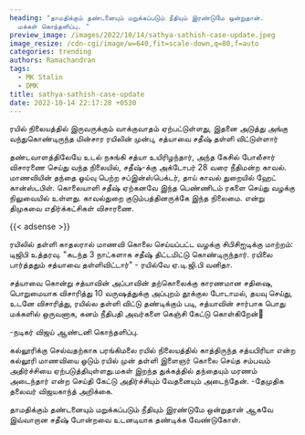 ```yaml
---
heading: "தாமதிக்கும் தண்டனையும் மறுக்கப்படும் நீதியும் இரண்டுமே ஒன்றுதான்.
  மக்கள் கொந்தளிப்பு. "
preview_image: /images/2022/10/14/sathya-sathish-case-update.jpeg
image_resize: /cdn-cgi/image/w=640,fit=scale-down,q=80,f=auto
categories: trending
authors: Ramachandran
tags:
  - MK Stalin
  - DMK
title: sathya-sathish-case-update
date: 2022-10-14 22:17:28 +0530
---
```

ரயில் நிலையத்தில் இருவருக்கும் வாக்குவாதம் ஏற்பட்டுள்ளது, இதனை அடுத்து அங்கு வந்துகொண்டிருந்த மின்சார ரயிலின் முன்பு, சத்யாவை சதீஷ் தள்ளி விட்டுள்ளார்

தண்டவாளத்திலேயே உடல் நசுங்கி சத்யா உயிரிழந்தார், அந்த கேசில் போலீசார் விசாரணை செய்து வந்த நிலையில், சதீஷ்-க்கு அக்டோபர் 28 வரை நீதிமன்ற காவல். மாணவியின் தந்தை ஓய்வு பெற்ற சப்இன்ஸ்பெக்டர், தாய் காவல் துறையில் ஹேட் கான்ஸ்டபிள். கொலையாளி சதீஷ் ஏற்கனவே இந்த பெண்ணிடம் ரகளை செய்து வழக்கு நிலுவையில் உள்ளது. காவல்துறை குடும்பத்தினருக்கே இந்த நிலைமை. என்று திமுகவை எதிர்க்கட்சிகள் விசாரணை.

{{< adsense >}}

ரயிலில் தள்ளி காதலரால் மாணவி கொலை செய்யப்பட்ட வழக்கு சிபிசிஐடிக்கு மாற்றம்: டிஜிபி உத்தரவு.
"கடந்த 3 நாட்களாக சதீஷ் திட்டமிட்டு  கொண்டிருந்தார்.  ரயிலை பார்த்ததும் சத்யாவை தள்ளிவிட்டார்" - ரயில்வே ஏ.டி.ஜி.பி வனிதா. 

சத்யாவை கொன்று சத்யாவின் அப்பாவின் தற்கொலைக்கு காரணமான சதிஷை, பொறுமையாக விசாரித்து 10 வருஷத்துக்கு அப்புறம் தூக்குல போடாமல், தயவு செய்து, உடனே விசாரித்து, ரயில்ல தள்ளி விட்டு தண்டிக்கும் படி, சத்யாவின் சார்பாக பொது மக்களில் ஒருவனாக, கனம் நீதிபதி அவர்களை கெஞ்சி கேட்டு கொள்கிறேன்🔴

\-நடிகர் விஜய் ஆண்டனி கொந்தளிப்பு.

கல்லூரிக்கு செல்வதற்காக பரங்கிமலை ரயில் நிலையத்தில் காத்திருந்த சத்யபிரியா என்ற கல்லூரி மாணவியை ஓடும் ரயில் முன் தள்ளி இளைஞர் கொலை செய்த சம்பவம் அதிர்ச்சியை ஏற்படுத்தியுள்ளது.மகள் இறந்த துக்கத்தில் தந்தையும் மரணம் அடைந்தார் என்ற செய்தி கேட்டு அதிர்ச்சியும் வேதனையும் அடைந்தேன்.
-தேமுதிக தலைவர் விஜயகாந்த்  அறிக்கை.

தாமதிக்கும் தண்டனையும் மறுக்கப்படும் நீதியும் இரண்டுமே ஒன்றுதான் ஆகவே இவ்வாறான சதீஷ் போன்றவை உடனடியாக தண்டிக்க வேண்டுகோள்.